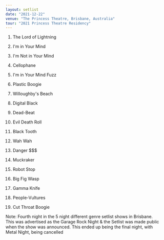 ```yaml
---
layout: setlist
date: "2021-12-22"
venue: "The Princess Theatre, Brisbane, Australia"
tour: "2021 Princess Theatre Residency"
---
```



 1. The Lord of Lightning

 2. I'm in Your Mind

 3. I'm Not in Your Mind

 4. Cellophane

 5. I'm in Your Mind Fuzz

 6. Plastic Boogie

 7. Willoughby's Beach

 8. Digital Black

 9. Dead-Beat

10. Evil Death Roll

11. Black Tooth

12. Wah Wah

13. Danger $$$

14. Muckraker

15. Robot Stop

16. Big Fig Wasp

17. Gamma Knife

18. People-Vultures

19. Cut Throat Boogie


Note: Fourth night in the 5 night different genre setlist shows in
Brisbane. This was advertised as the Garage Rock Night & the Setlist
was made public when the show was announced. This ended up being the
final night, with Metal Night, being cancelled
